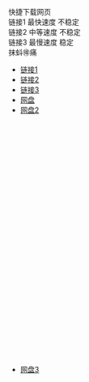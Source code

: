 快捷下载网页<br />
链接1 最快速度 不稳定<br />
链接2 中等速度 不稳定<br />
链接3 最慢速度 稳定<br />
抹蚪🉐痛<br />
* [链接1](http://bbb.gm88888888.com/o_1ejd0e83f1bv139q1465cj514nha.mp4)
* [链接2](https://onedrive.gimhoy.com/1drv/aHR0cHM6Ly8xZHJ2Lm1zL3YvcyFBbmoxU2JnUUdqVHhobERzX1hSRy04a1Z2dEx1.mp4)
* [链接3](https://cxk233.github.io/IMG_4350.mp4)
* [网盘](https://crun.lanzoui.com/i8nm2h1fb0j)
* [网盘2](https://crun.lanzoui.com/ie8gphdk4ed)
<br /><br /><br /><br /><br /><br /><br /><br /><br /><br />
<br /><br /><br /><br /><br /><br /><br /><br /><br /><br />
<br /><br /><br /><br /><br /><br /><br /><br /><br /><br />
* [网盘3](http://cxk233.ys168.com/)
